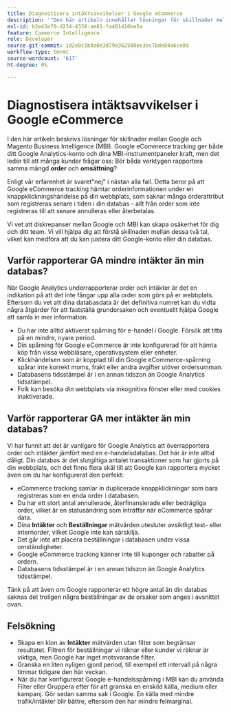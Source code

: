 ```yaml
---
title: Diagnostisera intäktsavvikelser i Google eCommerce
description: '"Den här artikeln innehåller lösningar för skillnader mellan Google och Magento Business Intelligence (MBI). Google eCommerce tracking ger både ditt Google Analytics-konto och dina MBI-instrumentpaneler kraft, men det leder till att många kunder frågar oss: Bör båda verktygen rapportera samma mängd **order** och **intäkt**?'''
exl-id: b2e43e70-d234-4338-ae81-fa401416be5a
feature: Commerce Intelligence
role: Developer
source-git-commit: 1d2e0c1b4a8e3d79a362500ee3ec7bde84a6ce0d
workflow-type: tm+mt
source-wordcount: '617'
ht-degree: 0%

---
```


# Diagnostisera intäktsavvikelser i Google eCommerce

I den här artikeln beskrivs lösningar för skillnader mellan Google och Magento Business Intelligence (MBI). Google eCommerce tracking ger både ditt Google Analytics-konto och dina MBI-instrumentpaneler kraft, men det leder till att många kunder frågar oss: Bör båda verktygen rapportera samma mängd **order** och **omsättning**?

Enligt vår erfarenhet är svaret&quot;nej&quot; i nästan alla fall. Detta beror på att Google eCommerce tracking hämtar orderinformationen under en knappklickningshändelse på din webbplats, som saknar många orderattribut som registreras senare i tiden i din databas - allt från order som inte registreras till att senare annulleras eller återbetalas.

Vi vet att diskrepanser mellan Google och MBI kan skapa osäkerhet för dig och ditt team. Vi vill hjälpa dig att förstå skillnaden mellan dessa två tal, vilket kan medföra att du kan justera ditt Google-konto eller din databas.

## Varför rapporterar GA **mindre** intäkter än min databas?

När Google Analytics underrapporterar order och intäkter är det en indikation på att det inte fångar upp alla order som görs på er webbplats. Eftersom du vet att dina databasdata är det definitiva numret kan du vidta några åtgärder för att fastställa grundorsaken och eventuellt hjälpa Google att samla in mer information.

* Du har inte alltid aktiverat spårning för e-handel i Google. Försök att titta på en mindre, nyare period.
* Din spårning för Google eCommerce är inte konfigurerad för att hämta köp från vissa webbläsare, operativsystem eller enheter.
* Klickhändelsen som är kopplad till din Google eCommerce-spårning spårar inte korrekt moms, frakt eller andra avgifter utöver ordersumman.
* Databasens tidsstämpel är i en annan tidszon än Google Analytics tidsstämpel.
* Folk kan besöka din webbplats via inkognitiva fönster eller med cookies inaktiverade.

## Varför rapporterar GA **mer** intäkter än min databas?

Vi har funnit att det är vanligare för Google Analytics att överrapportera order och intäkter jämfört med en e-handelsdatabas. Det här är inte alltid dåligt. Din databas är det slutgiltiga antalet transaktioner som har gjorts på din webbplats, och det finns flera skäl till att Google kan rapportera mycket även om du har konfigurerat den perfekt:

* eCommerce tracking samlar in duplicerade knappklickningar som bara registreras som en enda order i databasen.
* Du har ett stort antal annullerade, återfinansierade eller bedrägliga order, vilket är en statusändring som inträffar när eCommerce spårar data.
* Dina **Intäkter** och **Beställningar** mätvärden utesluter avsiktligt test- eller internorder, vilket Google inte kan särskilja.
* Det går inte att placera beställningar i databasen under vissa omständigheter.
* Google eCommerce tracking känner inte till kuponger och rabatter på ordern.
* Databasens tidsstämpel är i en annan tidszon än Google Analytics tidsstämpel.

Tänk på att även om Google rapporterar ett högre antal än din databas saknas det troligen några beställningar av de orsaker som anges i avsnittet ovan.

## Felsökning

* Skapa en klon av **Intäkter** mätvärden utan filter som begränsar resultatet. Filtren för beställningar vi räknar eller kunder vi räknar är viktiga, men Google har inget motsvarande filter.
* Granska en liten nyligen gjord period, till exempel ett intervall på några timmar tidigare den här veckan.
* När du har konfigurerat Google e-handelsspårning i MBI kan du använda Filter eller Gruppera efter för att granska en enskild källa, medium eller kampanj. Gör sedan samma sak i Google. En källa med mindre trafik/intäkter blir bättre, eftersom den har mindre felmarginal.
